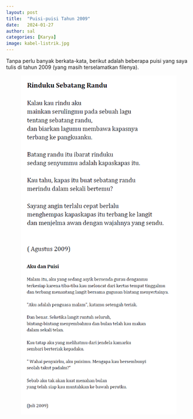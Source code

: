 ```yaml
---
layout: post
title:  "Puisi-puisi Tahun 2009"
date:   2024-01-27
author: sal
categories: [Karya]
image: kabel-listrik.jpg
---
```


<p class="intro"><span class="dropcap">T</span>anpa perlu banyak berkata-kata, berikut adalah beberapa puisi yang saya tulis di tahun 2009 (yang masih terselamatkan filenya).</p>

<figure>
	<img src="/assets/img/2009_Rinduku sebatang randu.png" alt="" style="float: left; margin-right: 10px;">
</figure>

<figure>
	<img src="/assets/img/2009_Aku dan Puisi.png" alt="" style="float: left; margin-right: 10px;">
</figure>
